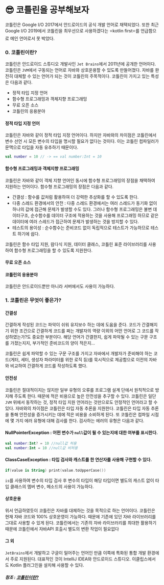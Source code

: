 # 😎 코틀린을 공부해보자

코틀린은 Google I/O 2017에서 안드로이드의 공식 개발 언어로 채택되었다. 
또한 최근 Google I/O 2019에서 코틀린을 최우선으로 사용하겠다는 ⭐️kotlin first⭐️를 언급함으로 메인 언어로서 못 박았다.

### 0. 코틀린이란?
코틀린은 안드로이드 스튜디오 개발사인 ```Jet Brains```에서 2011년에 공개한 언어이다. 
코틀린은 ```JVM```에서 구동되는 언어로 자바와 상호운용할 수 있도록 만들어졌다. 
자바를 완전히 대체할 수 있는 언어가 되는 것이 코틀린의 주목적이다. 코틀린이 가지고 있는 특성은 다음과 같다.

* 정적 타입 지정 언어
* 함수형 프로그래밍과 객체지향 프로그래밍
* 무료 오픈 소스
* 코틀린의 응용분야

#### 정적 타입 지정 언어
코틀린은 자바와 같이 정적 타입 지정 언어이다. 하지만 자바와의 차이점은 코틀린에서 변수 선언 시 모든 변수의 타입을 명시할 필요가 없다는 것이다. 
이는 코틀린 컴파일러가 문맥으로 타입을 자동 유추하기 때문이다.
```kotlin
val number = 10 // -> == val number:Int = 10
```
#### 함수형 프로그래밍과 객체지향 프로그래밍
코틀린은 자바와 같이 객체 지향 언어인 동시에 함수형 프로그래밍의 장점을 채택하여 지원하는 언어이다. 함수형 프로그래밍의 장점은 다음과 같다.

* 간결성 : 함수를 값처럼 활용하여 더 강력한 추상화를 할 수 있도록 한다.
* 다중 스레드 환경에서의 안전 : 다중 스레드 환경에서는 여러 스레드가 동기화 없이 하나의 값에 접근해 문제가 발생할 수도 있다. 
그러나 함수형 프로그래밍은 불변 데이터구조, 순수함수를 데이터 구조에 적용하는 것을 사용해 프로그래밍 하므로 같은 데이터에 여러 스레드가 접근하여 문제가 발생하는 것을 방지할 수 있다.
* 테스트의 용이성 : 순수함수는 준비코드 없이 독립적으로 테스트가 가능하므로 테스트 하기에 쉽다.

코틀린은 함수 타입 지원, 람다식 지원, 데이터 클래스, 코틀린 표준 라이브러리를 사용하여 함수형 프로그래밍을 할 수 있도록 지원한다. 

#### 무료 오픈 소스

#### 코틀린의 응용분야
코틀린은 안드로이드뿐만 아니라 서버에서도 사용이 가능하다.

### 1. 코틀린은 무엇이 좋은가?
#### 간결성
간결하게 작성된 코드는 파악이 쉬워 유지보수 하는 데에 도움을 준다. 
코드가 간결해지기 위한 조건으로 간결하게 코드를 짜는 개발자의 역량 이외의 어떤 언어로 그 코드를 작성하였는가?도 중요한 부분이다. 
해당 언어가 간결한지, 쉽게 파악될 수 있는 구문 구조를 가졌는지지, 부가적인 준비코드의 양이 적은지...

코틀린은 쉽게 파악할 수 있는 구문 구조를 가지고 자바에서 개발자가 준비해야 하는 코드(게터, 세터, 생성자 파라미터를 위한 로직 등)를 묵시적으로 제공함으로 
이전의 자바와 비교하여 간결하게 코드를 작성하도록 했다.

#### 안전성
코틀린은 절대적이지는 않지만 일부 유형의 오류를 프로그램 설계 단에서 원칙적으로 방지해 주도록 한다. 
때문에 적은 비용으로 높은 안전성을 추구할 수 있다. 코틀린은 일단 ```JVM``` 위에서 동작하는 것, 정적 타입 지원 언어라는 것만으로도 안정적인 언어라고 할 수 있다. 
자바와의 차이점은 코틀린은 타입 자동 추론을 지원한다. 코틀린은 타입 자동 추론을 통해 안전성을 증가시키는 데에 적은 비용을 소비하게 된다. 
또 코틀린은 컴파일 시점에 몇 가지 에러 유형에 대해 검사를 한다. 검사하는 에러의 유형은 다음과 같다.

#### NullPointerException : 어떤 변수가 ```null```값이 될 수 있는지에 대한 여부를 표시한다.
```kotlin
val number:Int? = 10 //null값 허용
val number:Int = 10 //null값 비허용
```
#### ClassCaseException : 타입 검사와 캐스트를 한 연산자를 사용해 구현할 수 있다.
```kotlin
if(value is String) print(value.toUpperCase())
```
```is```를 사용하여 변수의 타입 검사 후 변수의 타입이 해당 타입이면 별도의 캐스트 없이 타입 클래스의 멤버 변수, 메소드의 사용이 가능하다.

#### 상호운용
위서 언급하였듯이 코틀린은 자바를 대체하는 것을 목적으로 하는 언어이다. 
코틀린은 현재 자바 코드와 100% 상호운영이 가능하다. 때문에 기존에 있던 자바 라이브러리를 그대로 사용할 수 있게 된다. 
코틀린에서는 기존의 자바 라이브러리를 최대한 활용하기 때문에 코틀린에서 자바API 호출시 별도의 변환 작업이 필요없다

#### 그 외
```JetBrains```에서 개발하고 구글이 밀어주는 언어인 만큼 이쪽에 특화된 통합 개발 환경에서 주로 지원된다. 
대표적인 것이 IntelliJ IDEA와 안드로이드 스튜디오. 이클립스에서도 Kotlin 플러그인을 설치해 사용할 수 있다.


##### 참조 :  [코틀린이란?](https://namu.wiki/w/Kotlin)


